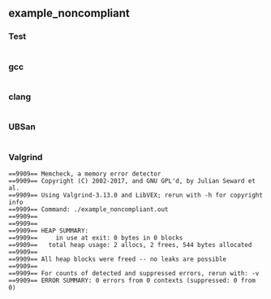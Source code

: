 ## example_noncompliant
### Test
```
```
### gcc
```
```
### clang
```
```
### UBSan
```
```
### Valgrind
```
==9909== Memcheck, a memory error detector
==9909== Copyright (C) 2002-2017, and GNU GPL'd, by Julian Seward et al.
==9909== Using Valgrind-3.13.0 and LibVEX; rerun with -h for copyright info
==9909== Command: ./example_noncompliant.out
==9909== 
==9909== 
==9909== HEAP SUMMARY:
==9909==     in use at exit: 0 bytes in 0 blocks
==9909==   total heap usage: 2 allocs, 2 frees, 544 bytes allocated
==9909== 
==9909== All heap blocks were freed -- no leaks are possible
==9909== 
==9909== For counts of detected and suppressed errors, rerun with: -v
==9909== ERROR SUMMARY: 0 errors from 0 contexts (suppressed: 0 from 0)
```
